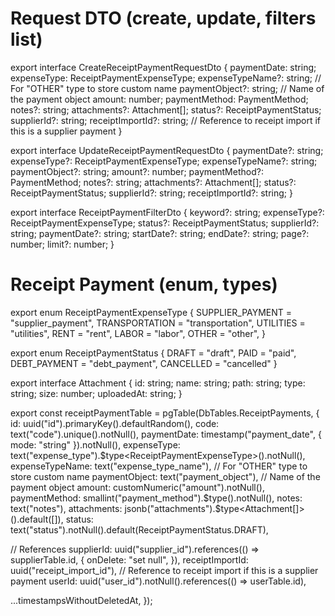 # Request DTO (create, update, filters list)
export interface CreateReceiptPaymentRequestDto {
  paymentDate: string;
  expenseType: ReceiptPaymentExpenseType;
  expenseTypeName?: string; // For "OTHER" type to store custom name
  paymentObject?: string; // Name of the payment object
  amount: number;
  paymentMethod: PaymentMethod;
  notes?: string;
  attachments?: Attachment[];
  status?: ReceiptPaymentStatus;
  supplierId?: string;
  receiptImportId?: string; // Reference to receipt import if this is a supplier payment
}

export interface UpdateReceiptPaymentRequestDto {
  paymentDate?: string;
  expenseType?: ReceiptPaymentExpenseType;
  expenseTypeName?: string;
  paymentObject?: string;
  amount?: number;
  paymentMethod?: PaymentMethod;
  notes?: string;
  attachments?: Attachment[];
  status?: ReceiptPaymentStatus;
  supplierId?: string;
  receiptImportId?: string;
}

export interface ReceiptPaymentFilterDto {
  keyword?: string;
  expenseType?: ReceiptPaymentExpenseType;
  status?: ReceiptPaymentStatus;
  supplierId?: string;
  paymentDate?: string;
  startDate?: string;
  endDate?: string;
  page?: number;
  limit?: number;
}

# Receipt Payment (enum, types)
export enum ReceiptPaymentExpenseType {
  SUPPLIER_PAYMENT = "supplier_payment",
  TRANSPORTATION = "transportation",
  UTILITIES = "utilities",
  RENT = "rent",
  LABOR = "labor",
  OTHER = "other",
}

export enum ReceiptPaymentStatus {
  DRAFT = "draft",
  PAID = "paid",
  DEBT_PAYMENT = "debt_payment",
  CANCELLED = "cancelled"
}

export interface Attachment {
  id: string;
  name: string;
  path: string;
  type: string;
  size: number;
  uploadedAt: string;
}

export const receiptPaymentTable = pgTable(DbTables.ReceiptPayments, {
  id: uuid("id").primaryKey().defaultRandom(),
  code: text("code").unique().notNull(),
  paymentDate: timestamp("payment_date", { mode: "string" }).notNull(),
  expenseType: text("expense_type").$type<ReceiptPaymentExpenseType>().notNull(),
  expenseTypeName: text("expense_type_name"), // For "OTHER" type to store custom name
  paymentObject: text("payment_object"), // Name of the payment object
  amount: customNumeric("amount").notNull(),
  paymentMethod: smallint("payment_method").$type<PaymentMethod>().notNull(),
  notes: text("notes"),
  attachments: jsonb("attachments").$type<Attachment[]>().default([]),
  status: text("status").notNull().default(ReceiptPaymentStatus.DRAFT),

  // References
  supplierId: uuid("supplier_id").references(() => supplierTable.id, {
    onDelete: "set null",
  }),
  receiptImportId: uuid("receipt_import_id"), // Reference to receipt import if this is a supplier payment
  userId: uuid("user_id").notNull().references(() => userTable.id),

  ...timestampsWithoutDeletedAt,
});